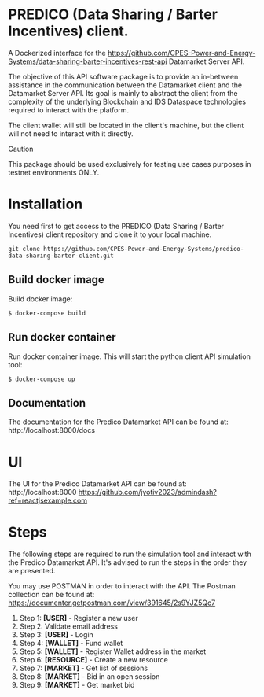 # PREDICO  (Data Sharing / Barter Incentives) client.

A Dockerized interface for the https://github.com/CPES-Power-and-Energy-Systems/data-sharing-barter-incentives-rest-api 
Datamarket Server API.

The objective of this API software package is to provide an in-between assistance in the communication between the Datamarket client and the Datamarket Server API. 
Its goal is mainly to abstract the client from the complexity of the underlying Blockchain and IDS Dataspace technologies required 
to interact with the platform.

The client wallet will still be located in the client's machine, but the client will not need to interact with it directly.

> [!CAUTION]
> This package should be used exclusively for testing use cases purposes in testnet environments ONLY.

# Installation

You need first to get access to the PREDICO (Data Sharing / Barter Incentives) client repository and clone it to your local machine.
    
```shell
git clone https://github.com/CPES-Power-and-Energy-Systems/predico-data-sharing-barter-client.git
```

## Build docker image

Build docker image:

```shell
$ docker-compose build
```

## Run docker container

Run docker container image. This will start the python client API simulation tool:

```shell
$ docker-compose up
```

## Documentation

The documentation for the Predico Datamarket API can be found at: http://localhost:8000/docs

# UI

The UI for the Predico Datamarket API can be found at: http://localhost:8000
https://github.com/jyotiv2023/admindash?ref=reactjsexample.com

# Steps

The following steps are required to run the simulation tool and interact with the Predico Datamarket API.
It's advised to run the steps in the order they are presented.

You may use POSTMAN in order to interact with the API. The Postman collection can be found at: 
https://documenter.getpostman.com/view/391645/2s9YJZ5Qc7

1. Step 1: <strong>[USER]</strong> - Register a new user
2. Step 2: Validate email address
3. Step 3: <strong>[USER]</strong> - Login
4. Step 4: <strong>[WALLET]</strong> - Fund wallet
5. Step 5: <strong>[WALLET]</strong> - Register Wallet address in the market
6. Step 6: <strong>[RESOURCE]</strong> - Create a new resource
7. Step 7: <strong>[MARKET]</strong> - Get list of sessions
8. Step 8: <strong>[MARKET]</strong> - Bid in an open session
9. Step 9: <strong>[MARKET]</strong> - Get market bid

